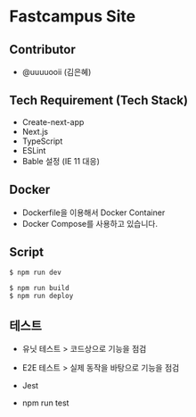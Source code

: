 # Fastcampus Site
## Contributor
- @uuuuooii (김은혜)

## Tech Requirement (Tech Stack)
- Create-next-app
- Next.js
- TypeScript
- ESLint
- Bable 설정 (IE 11 대응)

## Docker 
- Dockerfile을 이용해서 Docker Container
- Docker Compose를 사용하고 있습니다.

## Script
```
$ npm run dev
```

```
$ npm run build 
$ npm run deploy
```

## 테스트
- 유닛 테스트 > 코드상으로 기능을 점검
- E2E 테스트 > 실제 동작을 바탕으로 기능을 점검

- Jest 
- npm run test 